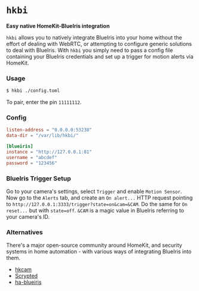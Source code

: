 # `hkbi`

**Easy native HomeKit-BlueIris integration**

`hkbi` allows you to natively integrate BlueIris into your home without
the effort of dealing with WebRTC, or attempting to configure generic
solutions to deal with BlueIris. With `hkbi` you simply need to pass a
config file containing your BlueIris credentials and set up a trigger
for motion alerts via HomeKit.

### Usage

```bash
$ hkbi ./config.toml
```

To pair, enter the pin `11111112`.

### Config

```toml
listen-address = "0.0.0.0:53238"
data-dir = "/var/lib/hkbi/"

[blueiris]
instance = "http://127.0.0.1:81"
username = "abcdef"
password = "123456"
```

### BlueIris Trigger Setup

Go to your camera's settings, select `Trigger` and enable `Motion Sensor`. Now go to the
`Alerts` tab, and create an `On alert...` HTTP request pointing to
`http://127.0.0.1:3333/trigger?state=on&cam=&CAM`. Do the same for `On reset...` but with
`state=off`. `&CAM` is a magic value in BlueIris referring to your camera's ID.

### Alternatives

There's a major open-source community around HomeKit, and security systems
in home automation - with various ways of integrating BlueIris into them.

- [hkcam](https://github.com/brutella/hkcam)
- [Scrypted](https://github.com/koush/scrypted)
- [ha-blueiris](https://github.com/elad-bar/ha-blueiris)
